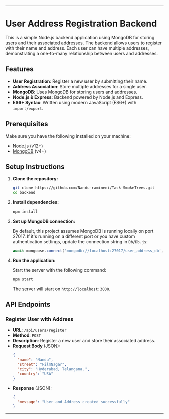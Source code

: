 
---

# User Address Registration Backend

This is a simple Node.js backend application using MongoDB for storing users and their associated addresses. The backend allows users to register with their name and address. Each user can have multiple addresses, demonstrating a one-to-many relationship between users and addresses.

## Features

- **User Registration**: Register a new user by submitting their name.
- **Address Association**: Store multiple addresses for a single user.
- **MongoDB**: Uses MongoDB for storing users and addresses.
- **Node.js & Express**: Backend powered by Node.js and Express.
- **ES6+ Syntax**: Written using modern JavaScript (ES6+) with `import/export`.

## Prerequisites

Make sure you have the following installed on your machine:

- [Node.js](https://nodejs.org/en/download/) (v12+)
- [MongoDB](https://www.mongodb.com/try/download/community) (v4+)

## Setup Instructions

1. **Clone the repository:**

   ```bash
   git clone https://github.com/Nandu-ramineni/Task-SmokeTrees.git
   cd backend
   ```

2. **Install dependencies:**

   ```bash
   npm install
   ```

3. **Set up MongoDB connection:**

   By default, this project assumes MongoDB is running locally on port 27017. If it's running on a different port or you have custom authentication settings, update the connection string in `Db/Db.js`:

   ```js
   await mongoose.connect('mongodb://localhost:27017/user_address_db', { ... });
   ```

4. **Run the application:**

   Start the server with the following command:

   ```bash
   npm start
   ```

   The server will start on `http://localhost:3000`.

## API Endpoints

### Register User with Address

- **URL**: `/api/users/register`
- **Method**: `POST`
- **Description**: Register a new user and store their associated address.
- **Request Body** (JSON):
  ```json
  {
    "name": "Nandu",
    "street": "FilmNagar",
    "city": "Hyderabad, Telangana.",
    "country": "USA"
  }
  ```
- **Response** (JSON):
  ```json
  {
    "message": "User and Address created successfully"
  }
  ```


---
